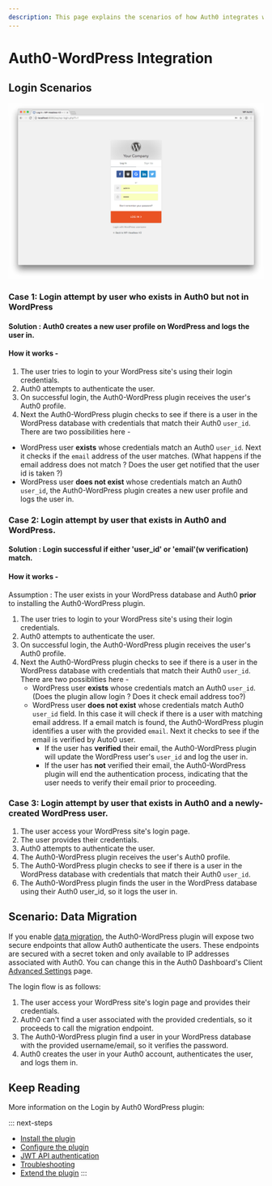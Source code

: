 ```yaml
---
description: This page explains the scenarios of how Auth0 integrates with WordPress.
---
```


# Auth0-WordPress Integration

## Login Scenarios

![](/media/articles/cms/wordpress/plugin-auth-page.png)

###  Case 1: Login attempt by user who exists in Auth0 but not in WordPress 
#### Solution : Auth0 creates a new user profile on WordPress and logs the user in.
#### How it works - 
1. The user tries to login to your WordPress site's using their login credentials.
2. Auth0 attempts to authenticate the user.
3. On successful login, the Auth0-WordPress plugin receives the user's Auth0 profile.
3. Next the Auth0-WordPress plugin checks to see if there is a user in the WordPress database with credentials that match their Auth0 `user_id`. There are two possibilities here -

  * WordPress user **exists** whose credentials match an Auth0 `user_id`. Next it checks if the `email` address of the user matches. (What happens if the email address does not match ? Does the user get notified that the user id is taken ?)
  * WordPress user **does not exist** whose credentials match an Auth0 `user_id`, the Auth0-WordPress plugin creates a new user profile and logs the user in.


###  Case 2: Login attempt by user that exists in Auth0 **and** WordPress.
#### Solution : Login successful if either 'user_id' or 'email'(w verification) match.
#### How it works -
Assumption : The user exists in your WordPress database and Auth0 **prior** to installing the Auth0-WordPress plugin.

1. The user tries to login to your WordPress site's using their login credentials.
2. Auth0 attempts to authenticate the user.
3. On successful login, the Auth0-WordPress plugin receives the user's Auth0 profile.
3. Next the Auth0-WordPress plugin checks to see if there is a user in the WordPress database with credentials that match their Auth0 `user_id`. There are two possiblities here -
   * WordPress user **exists** whose credentials match an Auth0 `user_id`. (Does the plugin allow login ? Does it check email address too?)
   * WordPress user **does not exist** whose credentials match Auth0 `user_id` field. In this case it will check if there is a user with matching email address. If a email match is found, the Auth0-WordPress plugin identifies a user with the provided `email`. Next it checks to see if the email is verified by Auto0 user. 
     * If the user has **verified** their email, the Auth0-WordPress plugin will update the WordPress user's `user_id` and log the user in.
     * If the user has **not** verified their email, the Auth0-WordPress plugin will end the authentication process, indicating that the user needs to verify their email prior to proceeding.

### Case 3: Login attempt by user that exists in Auth0 and a newly-created WordPress user.

1. The user access your WordPress site's login page.
2. The user provides their credentials.
3. Auth0 attempts to authenticate the user.
4. The Auth0-WordPress plugin receives the user's Auth0 profile.
5. The Auth0-WordPress plugin checks to see if there is a user in the WordPress database with credentials that match their Auth0 `user_id`.
6. The Auth0-WordPress plugin finds the user in the WordPress database using their Auth0 user_id, so it logs the user in.

## Scenario: Data Migration

If you enable [data migration](/connections/database/migrating), the Auth0-WordPress plugin will expose two secure endpoints that allow Auth0 authenticate the users. These endpoints are secured with a secret token and only available to IP addresses associated with Auth0. You can change this in the Auth0 Dashboard's Client [Advanced Settings](${manage_url}/#/clients) page.

The login flow is as follows:

1. The user access your WordPress site's login page and provides their credentials.
2. Auth0 can't find a user associated with the provided credentials, so it proceeds to call the migration endpoint.
3. The Auth0-WordPress plugin find a user in your WordPress database with the provided username/email, so it verifies the password.
4. Auth0 creates the user in your Auth0 account, authenticates the user, and logs them in.

## Keep Reading

More information on the Login by Auth0 WordPress plugin:

::: next-steps
* [Install the plugin](/cms/wordpress/installation)
* [Configure the plugin](/cms/wordpress/configuration)
* [JWT API authentication](/cms/wordpress/jwt-authentication)
* [Troubleshooting](/cms/wordpress/troubleshoot)
* [Extend the plugin](/cms/wordpress/extending)
:::
